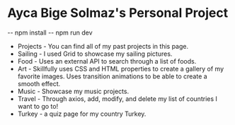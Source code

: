 # Ayca Bige Solmaz's Personal Project

-- npm install
-- npm run dev

* Projects - You can find all of my past projects in this page. 
* Sailing - I used Grid to showcase my sailing pictures.
* Food - Uses an external API to search through a list of foods. 
* Art - Skillfully uses CSS and HTML properties to create a gallery of my favorite images. Uses transition animations to be able to create a smooth effect.
* Music - Showcase my music projects.
* Travel - Through axios, add, modify, and delete my list of countries I want to go to!
* Turkey - a quiz page for my country Turkey.
